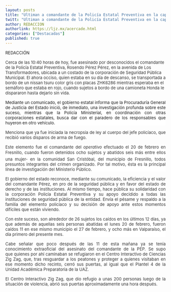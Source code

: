 ```yaml
---
layout: posts
title: "Ultiman a comandante de la Policía Estatal Preventiva en la capital zacatecana"
twitt: "Ultiman a comandante de la Policía Estatal Preventiva en la capital zacatecana"
author: REDACCION
authorlink: https://ljz.mx/acercade.html
categories: ["Destacadas"]
published: true
---
```

<p style="text-align: justify;">
  <span style="font-size: small;">REDACCIÓN</span>
</p>

<p style="margin-top: 0cm; margin-right: 0cm; margin-bottom: 6pt; margin-left: 0cm; background-image: initial; background-attachment: initial; background-origin: initial; background-clip: initial; background-color: white; text-align: justify; background-position: initial initial; background-repeat: initial initial;" />

<span style="color: black;" /><span style="font-size: small;" /><span style="color: #333333;" />Cerca de las 10:40 horas de hoy, fue asesinado por desconocidos el comandante de la Policía Estatal Preventiva, Rosendo Pérez Pérez, en la avenida de Los Transformadores, ubicada a un costado de la corporación de Seguridad Pública Municipal. El ahora occiso, quien estaba en su día de descanso, se transportada a bordo de un nissan tsuru color gris con placas ZHK6286 mientras esperaba en el semáforo que estaba en rojo, cuando sujetos a bordo de una camioneta Honda le dispararon hasta dejarlo sin vida. </span></span></span></p> <p style="margin-top: 0cm; margin-right: 0cm; margin-bottom: 6pt; margin-left: 0cm; background-image: initial; background-attachment: initial; background-origin: initial; background-clip: initial; background-color: white; text-align: justify; background-position: initial initial; background-repeat: initial initial;">
  <span style="color: black;"><span style="font-size: small;"><span style="color: #333333;"> </span></span></span><span style="font-size: small; background-color: white;">Mediante un comunicado, el gobierno estatal informa que l</span><span style="font-size: small; background-color: white;">a Procuraduría General de Justicia del Estado inició, de inmediato, una investigación profunda sobre este suceso, mientras que la Policía Ministerial, en coordinación con otras corporaciones estatales, busca dar con el paradero de los responsables que huyeron en otro vehículo.</span>
</p>

<p style="text-align: justify;">
  <span style="font-size: small;"><span style="color: #333333;"> </span></span>
</p>

<p style="text-align: justify;">
  <span style="font-size: small;"><span style="color: #333333;">Menciona que ya fue iniciada la necropsia de ley al cuerpo del jefe policíaco, que recibió varios disparos de arma de fuego.</span></span>
</p>

<p style="margin-top: 0cm; margin-right: 0cm; margin-bottom: 6pt; margin-left: 0cm; background-image: initial; background-attachment: initial; background-origin: initial; background-clip: initial; background-color: white; text-align: justify; background-position: initial initial; background-repeat: initial initial;">
  <span style="font-size: small;"><span style="color: #333333;">Este elemento fue el comandante del <em>operativo</em> efectuado el 20 de febrero en Fresnillo, cuando fueron detenidos ocho sujetos y abatidos seis más entre ellos una mujer- en la comunidad San Cristóbal, del municipio de Fresnillo, todos presuntos integrantes del crimen organizado. <span style="background-color: white;">Por tal motivo, ésta es la principal línea de investigación</span><span style="background-color: white;"> </span><span style="background-color: white;"> del Ministerio Público.</span></span></span>
</p>

<p style="text-align: justify;">
  <span style="font-size: small;"><span style="color: #333333;"> </span></span>
</p>

<p style="text-align: justify;">
  <span style="font-size: small;"><span style="color: #333333;">El gobierno del estado reconoce, mediante su comunicado, la eficiencia y el valor del comandante Pérez, en pro de la seguridad pública y en favor del estado de derecho y de las instituciones. Al mismo tiempo, hace pública su solidaridad con la corporación Policía Estatal Preventiva y su apoyo decidido a todas las instituciones de seguridad pública de la entidad. Envía el pésame y respaldo a la familia del elemento policíaco y su decisión de apoyo ante estos momentos difíciles que están viviendo.</span></span>
</p>

<p style="text-align: justify;">
  <span style="font-size: small;"><span style="color: #333333;"></span></span>
</p>

<p style="margin-top: 0cm; margin-right: 0cm; margin-bottom: 6pt; margin-left: 0cm; background-image: initial; background-attachment: initial; background-origin: initial; background-clip: initial; background-color: white; text-align: justify; background-position: initial initial; background-repeat: initial initial;">
  <span style="font-size: small;"><span style="color: #333333;">Con este suceso, son alrededor de 26 sujetos los caídos en los últimos 12 días, ya que además de aquellas seis personas abatidas el lunes 20 de febrero, fueron caídos 11 en ese mismo municipio el 27 de febrero, y ocho más en Valparaíso, el día primero del presente mes.</span></span>
</p>

<p style="text-align: justify;">
  <span style="font-size: small;"><span style="color: #333333;">Cabe señalar que poco después de las 11 de esta mañana ya se tenía conocimiento extraoficial del asesinato del comandante de la PEP. Se supo que <span style="text-align: justify;">quienes por ahí caminaban se refugiaron en el Centro Interactivo de Ciencias Zig Zag, que, tras resguardar a los peatones y proteger a quienes visitaban en ese momento dicho recinto, cerró sus puertas, al igual que el Plantel 4 de la Unidad Académica Preparatoria de la UAZ.</span></span></span>
</p>

<p style="text-align: justify;">
  <span style="font-size: small;"><span style="color: #333333;"> </span></span>
</p>

<p style="text-align: justify;">
  <span style="font-size: small;"><span style="color: #333333;">El Centro Interactivo Zig Zag, que dio refugio a unas 200 personas luego de la situación de violencia, abrió sus puertas aproximadamente una hora después.</span></span>
</p>
